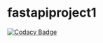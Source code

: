 # fastapiproject1
[![Codacy Badge](https://api.codacy.com/project/badge/Grade/2200ed3bb1204b75becbd605af8271f5)](https://app.codacy.com/gh/dafire/fastapiproject1?utm_source=github.com&utm_medium=referral&utm_content=dafire/fastapiproject1&utm_campaign=Badge_Grade)